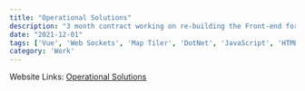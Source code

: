 ```yaml
---
title: "Operational Solutions"
description: "3 month contract working on re-building the Front-end for their FACE application."
date: "2021-12-01"
tags: ['Vue', 'Web Sockets', 'Map Tiler', 'DotNet', 'JavaScript', 'HTML', 'CSS', 'Responsive', 'jQuery', 'Freelance']
category: 'Work'
---
```


Website Links: [Operational Solutions](https://operationalsolutionsltd.co.uk)

